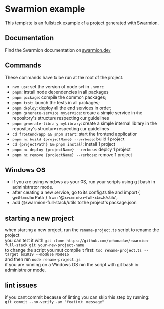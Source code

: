 # Swarmion example

This template is an fullstack example of a project generated with [Swarmion](https://github.com/swarmion/swarmion).

## Documentation

Find the Swarmion documentation on [swarmion.dev](https://www.swarmion.dev)

## Commands

These commands have to be run at the root of the project.

- `nvm use`: set the version of node set in `.nvmrc`
- `pnpm`: install node dependencies in all packages;
- `pnpm package`: compile the common packages;
- `pnpm test`: launch the tests in all packages;
- `pnpm deploy`: deploy all the end services in order;
- `pnpm generate-service myService`: create a simple service in the repository's structure respecting our guidelines
- `pnpm generate-library myLibrary`: create a simple internal library in the repository's structure respecting our guidelines
- `cd frontend/app && pnpm start`: start the frontend application
- `pnpm nx build {projectName} --verbose`: build 1 project
- `cd {projectPath} && pnpm install`: install 1 project
- `pnpm nx deploy {projectName} --verbose`: deploy 1 project
- `pnpm nx remove {projectName} --verbose`: remove 1 project

## Windows OS  
* if you are using windows as your OS, run your scripts using git bash in administrator mode.  
* after creating a new service, go to its config.ts file and import { getHandlerPath } from '@swarmion-full-stack/utils';  
* add @swarmion-full-stack/utils to the project's package.json  

## starting a new project
when starting a new project, run the `rename-project.ts` script to rename the project  
you can test it with `git clone https://github.com/yehonadav/swarmion-full-stack.git your-new-project-name`  
to change the script you mut compile it first: `tsc rename-project.ts --target es2019 --module Node16`  
and then run `node rename-project.js`  
if you are running on a Windows OS run the script with git bash in administrator mode.  

## lint issues  
if you cant commit because of linting you can skip this step by running:  
`git commit --no-verify -am "feat(x): message"`  
